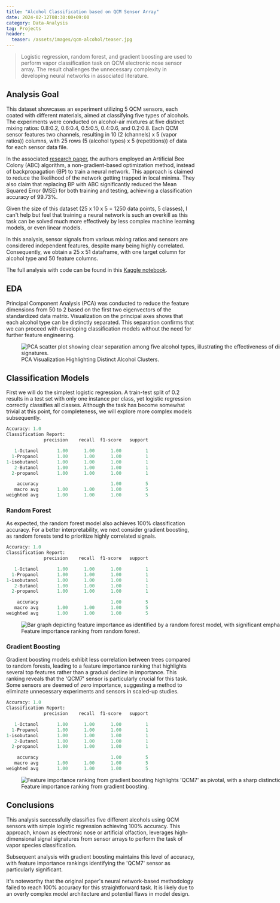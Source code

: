 ```yaml
---
title: "Alcohol Classification based on QCM Sensor Array"
date: 2024-02-12T08:30:00+09:00
category: Data-Analysis
tag: Projects
header:
  teaser: /assets/images/qcm-alcohol/teaser.jpg
---
```


> Logistic regression, random forest, and gradient boosting are used to perform vapor classification task on QCM electronic nose sensor array. The result challenges the unnecessary complexity in developing neural networks in associated literature.

## Analysis Goal

This dataset showcases an experiment utilizing 5 QCM sensors, each coated with different materials, aimed at classifying five types of alcohols. The experiments were conducted on alcohol-air mixtures at five distinct mixing ratios: 0.8:0.2, 0.6:0.4, 0.5:0.5, 0.4:0.6, and 0.2:0.8. Each QCM sensor features two channels, resulting in 10 (2 (channels) x 5 (vapor ratios)) columns, with 25 rows (5 (alcohol types) x 5 (repetitions)) of data for each sensor data file.

In the associated [research paper](https://www.researchgate.net/publication/334528797_Classification_of_alcohols_obtained_by_QCM_sensors_with_different_characteristics_using_ABC_based_neural_network), the authors employed an Artificial Bee Colony (ABC) algorithm, a non-gradient-based optimization method, instead of backpropagation (BP) to train a neural network. This approach is claimed to reduce the likelihood of the network getting trapped in local minima. They also claim that replacing BP with ABC significantly reduced the Mean Squared Error (MSE) for both training and testing, achieving a classification accuracy of 99.73%.

Given the size of this dataset (25 x 10 x 5 = 1250 data points, 5 classes), I can't help but feel that training a neural network is such an overkill as this task can be solved much more effectively by less complex machine learning models, or even linear models.

In this analysis, sensor signals from various mixing ratios and sensors are considered independent features, despite many being highly correlated. Consequently, we obtain a 25 x 51 dataframe, with one target column for alcohol type and 50 feature columns.

The full analysis with code can be found in this [Kaggle notebook](https://www.kaggle.com/code/chaozhuang/alcohol-classification-w-qcm-sensors).


## EDA

Principal Component Analysis (PCA) was conducted to reduce the feature dimensions from 50 to 2 based on the first two eigenvectors of the standardized data matrix. Visualization on the principal axes shows that each alcohol type can be distinctly separated. This separation confirms that we can proceed with developing classification models without the need for further feature engineering.

<figure style="width: 1000px" class="align-center">
  <img src="/assets/images/qcm-alcohol/fig1.png" alt="PCA scatter plot showing clear separation among five alcohol types, illustrating the effectiveness of dimensional reduction in distinguishing vapor signatures.">
  <figcaption>PCA Visualization Highlighting Distinct Alcohol Clusters.</figcaption>
</figure>

## Classification Models

First we will do the simplest logistic regression. A train-test split of 0.2 results in a test set with only one instance per class, yet logistic regression correctly classifies all classes. Although the task has become somewhat trivial at this point, for completeness, we will explore more complex models subsequently.

```python
Accuracy: 1.0
Classification Report:
              precision    recall  f1-score   support

   1-Octanol       1.00      1.00      1.00         1
  1-Propanol       1.00      1.00      1.00         1
1-isobutanol       1.00      1.00      1.00         1
   2-Butanol       1.00      1.00      1.00         1
  2-propanol       1.00      1.00      1.00         1

    accuracy                           1.00         5
   macro avg       1.00      1.00      1.00         5
weighted avg       1.00      1.00      1.00         5
```

### Random Forest

As expected, the random forest model also achieves 100% classification accuracy. For a better interpretability, we next consider gradient boosting, as random forests tend to prioritize highly correlated signals.

```python
Accuracy: 1.0
Classification Report:
              precision    recall  f1-score   support

   1-Octanol       1.00      1.00      1.00         1
  1-Propanol       1.00      1.00      1.00         1
1-isobutanol       1.00      1.00      1.00         1
   2-Butanol       1.00      1.00      1.00         1
  2-propanol       1.00      1.00      1.00         1

    accuracy                           1.00         5
   macro avg       1.00      1.00      1.00         5
weighted avg       1.00      1.00      1.00         5
```

<figure style="width: 1000px" class="align-center">
  <img src="/assets/images/qcm-alcohol/fig2.png" alt="Bar graph depicting feature importance as identified by a random forest model, with significant emphasis on certain QCM sensors over others.">
  <figcaption>Feature importance ranking from random forest.</figcaption>
</figure>

### Gradient Boosting

Gradient boosting models exhibit less correlation between trees compared to random forests, leading to a feature importance ranking that highlights several top features rather than a gradual decline in importance. This ranking reveals that the 'QCM7' sensor is particularly crucial for this task. Some sensors are deemed of zero importance, suggesting a method to eliminate unnecessary experiments and sensors in scaled-up studies.

```python
Accuracy: 1.0
Classification Report:
              precision    recall  f1-score   support

   1-Octanol       1.00      1.00      1.00         1
  1-Propanol       1.00      1.00      1.00         1
1-isobutanol       1.00      1.00      1.00         1
   2-Butanol       1.00      1.00      1.00         1
  2-propanol       1.00      1.00      1.00         1

    accuracy                           1.00         5
   macro avg       1.00      1.00      1.00         5
weighted avg       1.00      1.00      1.00         5
```

<figure style="width: 1000px" class="align-center">
  <img src="/assets/images/qcm-alcohol/fig3.png" alt="Feature importance ranking from gradient boosting highlights 'QCM7' as pivotal, with a sharp distinction between influential and negligible sensors.">
  <figcaption>Feature importance ranking from gradient boosting.</figcaption>
</figure>

## Conclusions

This analysis successfully classifies five different alcohols using QCM sensors with simple logistic regression achieving 100% accuracy. This approach, known as electronic nose or artificial olfaction, leverages high-dimensional signal signatures from sensor arrays to perform the task of vapor species classification.

Subsequent analysis with gradient boosting maintains this level of accuracy, with feature importance rankings identifying the 'QCM7' sensor as particularly significant.

It's noteworthy that the original paper's neural network-based methodology failed to reach 100% accuracy for this straightforward task. It is likely due to an overly complex model architecture and potential flaws in model design.